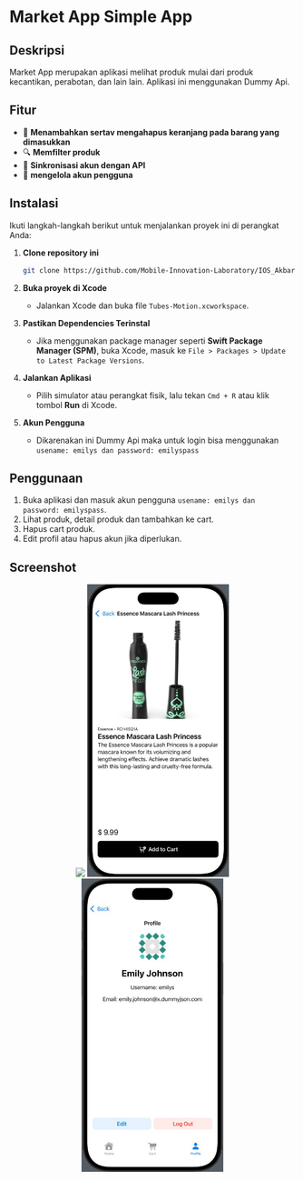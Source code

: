 # Market App Simple App

## Deskripsi
Market App merupakan aplikasi melihat produk mulai dari produk kecantikan, perabotan, dan lain lain. Aplikasi ini menggunakan Dummy Api.

## Fitur
- 📝 **Menambahkan sertav mengahapus keranjang pada barang yang dimasukkan**
- 🔍 **Memfilter produk**
- 🔄 **Sinkronisasi akun dengan API**
- 👤 **mengelola akun pengguna**

## Instalasi
Ikuti langkah-langkah berikut untuk menjalankan proyek ini di perangkat Anda:

1. **Clone repository ini**
   ```bash
   git clone https://github.com/Mobile-Innovation-Laboratory/IOS_AkbarRizqullahPutraSusanto-MarketApp.git
   ```
2. **Buka proyek di Xcode**
   - Jalankan Xcode dan buka file `Tubes-Motion.xcworkspace`.

3. **Pastikan Dependencies Terinstal**
   - Jika menggunakan package manager seperti **Swift Package Manager (SPM)**, buka Xcode, masuk ke `File > Packages > Update to Latest Package Versions`.

4. **Jalankan Aplikasi**
   - Pilih simulator atau perangkat fisik, lalu tekan `Cmd + R` atau klik tombol **Run** di Xcode.

5. **Akun Pengguna**
   - Dikarenakan ini Dummy Api maka untuk login bisa menggunakan  `usename: emilys dan password: emilyspass`


## Penggunaan
1. Buka aplikasi dan masuk akun pengguna `usename: emilys dan password: emilyspass`.
2. Lihat produk, detail produk dan tambahkan ke cart.
3. Hapus cart produk.
4. Edit profil atau hapus akun jika diperlukan.

## Screenshot
<p align="center">
  <img src="https://github.com/Mobile-Innovation-Laboratory/IOS_AkbarRizqullahPutraSusanto-MarketApp/blob/main/PHOTO-2025-02-27-22-18-14.jpg?raw=true](https://github.com/Mobile-Innovation-Laboratory/IOS_AkbarRizqullahPutraSusanto_MarketApp/blob/main/assets/PHOTO-2025-02-27-22-18-14.jpg?raw=true" width="250" />
  <img src="https://github.com/Mobile-Innovation-Laboratory/IOS_AkbarRizqullahPutraSusanto_MarketApp/blob/main/assets/PHOTO-2025-02-27-22-18-15.jpg?raw=true" width="250" />
  <img src="https://github.com/Mobile-Innovation-Laboratory/IOS_AkbarRizqullahPutraSusanto_MarketApp/blob/main/assets/PHOTO-2025-02-27-22-35-45.jpg?raw=true" width="250" />
</p>

